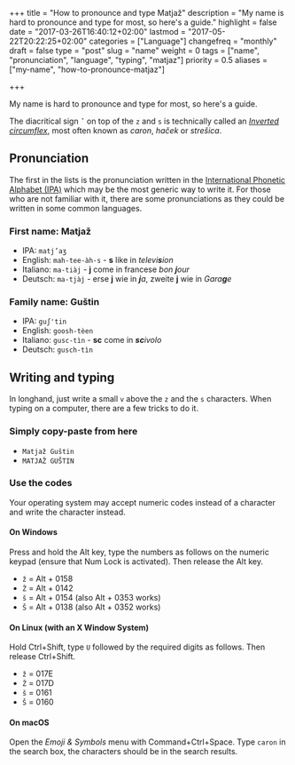 +++
title = "How to pronounce and type Matjaž"
description = "My name is hard to pronounce and type for most, so here's a guide."
highlight = false
date = "2017-03-26T16:40:12+02:00"
lastmod = "2017-05-22T20:22:25+02:00"
categories = ["Language"]
changefreq = "monthly"
draft = false
type = "post"
slug = "name"
weight = 0
tags = ["name", "pronunciation", "language", "typing", "matjaz"]
priority = 0.5
aliases = ["my-name", "how-to-pronounce-matjaz"]

+++


My name is hard to pronounce and type for most, so here's a guide.

The diacritical sign `ˇ` on top of the `z` and `s`
is technically called an 
[_Inverted circumflex_](https://en.wikipedia.org/wiki/Caron), 
most often known as _caron_, _haček_ or _strešica_.


## Pronunciation

The first in the lists is the pronunciation written in the
[International Phonetic Alphabet (IPA)](https://en.wikipedia.org/wiki/Help:IPA_for_English)
which may be the most generic way to write it. For those who are not familiar
with it, there are some pronunciations as they could be written in some common
languages.


### First name: Matjaž

- IPA: `matj’aʒ`
- English: `mah-tee-àh-s` - **s** like in _televi**s**ion_
- Italiano: `ma-tiàj` - **j** come in francese _bon **j**our_
- Deutsch: `ma-tjàj` - erse **j** wie in _**j**a_, zweite **j** wie in _Gara**g**e_


### Family name: Guštin

- IPA: `guʃ'tin`
- English: `goosh-tèen`
- Italiano: `gusc-tìn` - **sc** come in _**sc**ivolo_
- Deutsch: `gusch-tìn`


## Writing and typing

In longhand, just write a small `v` above the `z` and the `s` characters. 
When typing on a computer, there are a few tricks to do it.


### Simply copy-paste from here

- `Matjaž Guštin`
- `MATJAŽ GUŠTIN`


### Use the codes

Your operating system may accept numeric codes instead of a character and write
the character instead.


#### On Windows

Press and hold the Alt key, type the numbers as follows on the numeric keypad 
(ensure that Num Lock is activated). Then release the Alt key.

- `ž` = Alt + 0158
- `Ž` = Alt + 0142
- `š` = Alt + 0154 (also Alt + 0353 works)
- `Š` = Alt + 0138 (also Alt + 0352 works)


#### On Linux (with an X Window System)

Hold Ctrl+Shift, type `U` followed by the required digits as follows. Then 
release Ctrl+Shift.

- `ž` = 017E
- `Ž` = 017D
- `š` = 0161
- `Š` = 0160


#### On macOS

Open the _Emoji & Symbols_ menu with Command+Ctrl+Space. Type `caron` in the 
search box, the characters should be in the search results.
